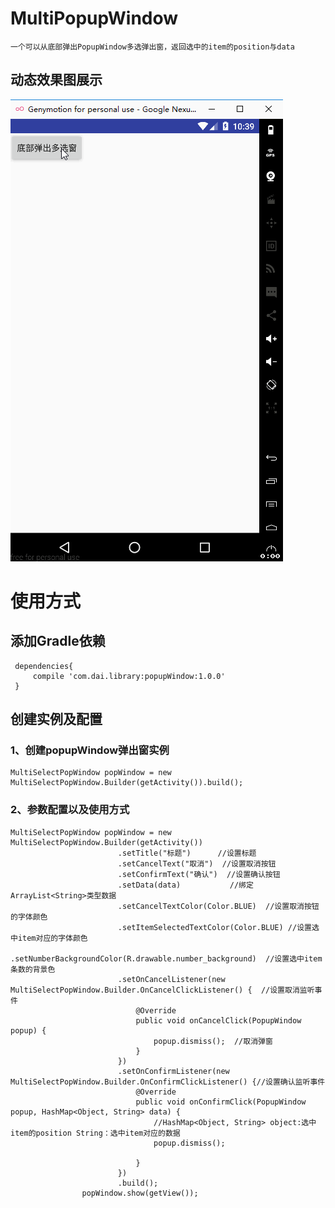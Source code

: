 # MultiPopupWindow
    一个可以从底部弹出PopupWindow多选弹出窗，返回选中的item的position与data
## 动态效果图展示
![image](https://github.com/Sotardust/popupwindow/blob/master/gif/popupWindow.gif)

# 使用方式

## 添加Gradle依赖

     dependencies{
         compile 'com.dai.library:popupWindow:1.0.0'
     }

## 创建实例及配置
### 1、创建popupWindow弹出窗实例
    MultiSelectPopWindow popWindow = new MultiSelectPopWindow.Builder(getActivity()).build();
### 2、参数配置以及使用方式
    MultiSelectPopWindow popWindow = new MultiSelectPopWindow.Builder(getActivity())
                            .setTitle("标题")      //设置标题
                            .setCancelText("取消")  //设置取消按钮
                            .setConfirmText("确认")  //设置确认按钮
                            .setData(data)           //绑定ArrayList<String>类型数据
                            .setCancelTextColor(Color.BLUE)  //设置取消按钮的字体颜色
                            .setItemSelectedTextColor(Color.BLUE) //设置选中item对应的字体颜色
                            .setNumberBackgroundColor(R.drawable.number_background)  //设置选中item条数的背景色
                            .setOnCancelListener(new MultiSelectPopWindow.Builder.OnCancelClickListener() {  //设置取消监听事件
                                @Override
                                public void onCancelClick(PopupWindow popup) {
                                    popup.dismiss();  //取消弹窗
                                }
                            })
                            .setOnConfirmListener(new MultiSelectPopWindow.Builder.OnConfirmClickListener() {//设置确认监听事件
                                @Override
                                public void onConfirmClick(PopupWindow popup, HashMap<Object, String> data) {
                                    //HashMap<Object, String> object:选中item的position String：选中item对应的数据
                                    popup.dismiss();

                                }
                            })
                            .build();
                    popWindow.show(getView());
